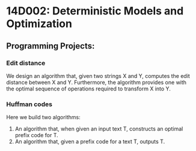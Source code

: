 # 14D002: Deterministic Models and Optimization

## Programming Projects:

### **Edit distance**

We design an algorithm that, given two strings X and Y, computes the edit distance between X and Y. Furthermore, the algorithm  provides one with the optimal sequence of operations required to transform X into Y.

### **Huffman codes**

Here we build two algorithms:
1. An algorithm that, when given an input text T, constructs an optimal prefix code for T.
2. An algorithm that, given a prefix code for a text T, outputs T.
